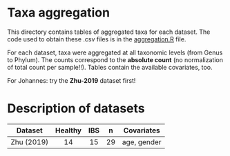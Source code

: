 # Taxa aggregation

This directory contains tables of aggregated taxa for each dataset. The code used to obtain these .csv files is in the [aggregation.R](aggregation.R) file.

For each dataset, taxa were aggregated at all taxonomic levels (from Genus to Phylum). The counts correspond to the **absolute count** (no normalization of total count per sample!!). Tables contain the available covariates, too.

For Johannes: try the **Zhu-2019** dataset first!


# Description of datasets

|   Dataset  | Healthy | IBS |  n  |  Covariates |
| ---------- | :-----: | :-: | :-: | :---------: |
| Zhu (2019) |   14    | 15  |  29 | age, gender |